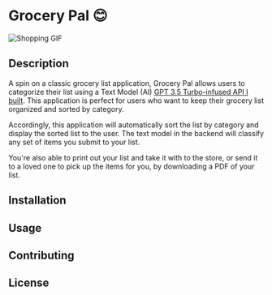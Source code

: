 # Grocery Pal 😊

![Shopping GIF](https://media.giphy.com/media/l2Je66zG6mAAZxgqI/giphy.gif)

## Description

A spin on a classic grocery list application, Grocery Pal allows users to categorize their list using a Text Model (AI) [GPT 3.5 Turbo-infused API I built](https://github.com/fidotheprince/dynamic-shopping-api). This application is perfect for users who want to keep their grocery list organized and sorted by category.

Accordingly, this application will automatically sort the list by category and display the sorted list to the user. The text model in the backend will classify any set of items you submit to your list. 

You're also able to print out your list and take it with to the store, or send it to a loved one to pick up the items for you, by downloading a PDF of your list.

## Installation

## Usage

## Contributing

## License
